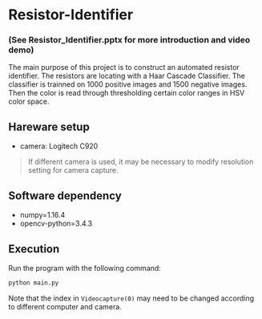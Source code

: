 # Resistor-Identifier 
### (See Resistor_Identifier.pptx for more introduction and video demo)
The main purpose of this project is to construct an automated resistor identifier. The resistors are locating with a Haar Cascade Classifier. The classifier is trainned on 1000 positive images and 1500 negative images. Then the color is read through thresholding certain color ranges in HSV color space.

## Hareware setup
* camera: Logitech C920

> If different camera is used, it may be necessary to modify resolution setting for camera capture.

## Software dependency
* numpy=1.16.4
* opencv-python=3.4.3

## Execution
Run the program with the following command:
``` bash
python main.py
```
Note that the index in ```Videocapture(0)``` may need to be changed according to different computer and camera.



